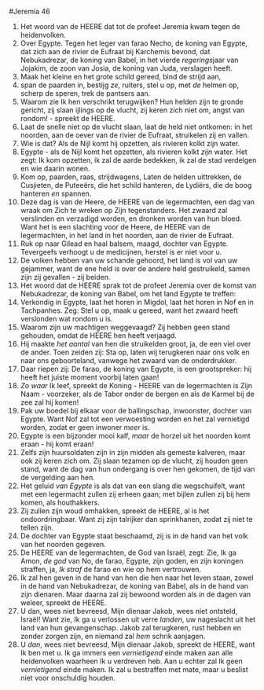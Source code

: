 #Jeremia 46
1. Het woord van de HEERE dat tot de profeet Jeremia kwam tegen de heidenvolken.
2. Over Egypte. Tegen het leger van farao Necho, de koning van Egypte, dat zich aan de rivier de Eufraat bij Karchemis bevond, dat Nebukadrezar, de koning van Babel, in het vierde *regerings*jaar van Jojakim, de zoon van Josia, de koning van Juda, verslagen heeft. 
3. Maak het kleine en het grote schild gereed, bind de strijd aan, 
4. span de paarden in, bestijg *ze*, ruiters, stel u op, met *de* helmen op, scherp de speren, trek de pantsers aan. 
5. Waarom zie Ik hen verschrikt terugwijken? Hun helden zijn te gronde gericht, zij slaan ijlings op de vlucht, zij keren zich niet om, angst van rondom! - spreekt de HEERE. 
6. Laat de snelle niet op de vlucht slaan, laat de held niet ontkomen: in het noorden, aan de oever van de rivier de Eufraat, struikelen zij en vallen. 
7. Wie is dat? Als de Nijl komt hij opzetten, als rivieren kolkt zijn water. 
8. Egypte - als de Nijl komt het opzetten, als rivieren kolkt *zijn* water. Het zegt: Ik kom opzetten, ik zal de aarde bedekken, ik zal de stad verdelgen en wie daarin wonen. 
9. Kom op, paarden, raas, strijdwagens, Laten de helden uittrekken, de Cusjieten, de Puteeërs, die het schild hanteren, de Lydiërs, die de boog hanteren *en* spannen. 
10. Deze dag is van de Heere, de HEERE van de legermachten, een dag van wraak om Zich te wreken op Zijn tegenstanders. Het zwaard zal verslinden en verzadigd worden, en dronken worden van hun bloed. Want het is een slachting voor de Heere, de HEERE van de legermachten, in het land in het noorden, aan de rivier de Eufraat. 
11. Ruk op naar Gilead en haal balsem, maagd, dochter van Egypte. Tevergeefs verhoogt u de medicijnen, herstel is er niet voor u. 
12. De volken hebben van uw schande gehoord, het land is vol van uw gejammer, want de ene held is over de andere held gestruikeld, samen zijn zij gevallen - zij beiden.
13. Het woord dat de HEERE sprak tot de profeet Jeremia over de komst van Nebukadrezar, de koning van Babel, om het land Egypte te treffen: 
14. Verkondig in Egypte, laat het horen in Migdol, laat het horen in Nof en in Tachpanhes. Zeg: Stel u op, maak u gereed, want het zwaard heeft verslonden wat rondom u is. 
15. Waarom zijn uw machtigen weggevaagd? Zij hebben geen stand gehouden, omdat de HEERE hen heeft verjaagd. 
16. Hij maakte *het aantal* van hen die struikelden groot, ja, de een viel over de ander. Toen zeiden zij: Sta op, laten wij terugkeren naar ons volk en naar ons geboorteland, vanwege het zwaard van de onderdrukker. 
17. Daar riepen zij: De farao, de koning van Egypte, is een grootspreker: hij heeft het juiste moment voorbij laten gaan! 
18. *Zo waar* Ik leef, spreekt de Koning - HEERE van de legermachten is Zijn Naam - voorzeker, als de Tabor onder de bergen en als de Karmel bij de zee zal hij komen! 
19. Pak uw boedel bij elkaar voor de ballingschap, inwoonster, dochter van Egypte. Want Nof zal tot een verwoesting worden en het zal vernietigd worden, zodat er geen inwoner *meer* is. 
20. Egypte is een bijzonder mooi kalf, *maar* de horzel uit het noorden komt eraan - hij komt eraan! 
21. Zelfs zijn huursoldaten zijn in zijn midden als gemeste kalveren, maar ook zij keren zich om. Zij slaan tezamen op de vlucht, zij houden geen stand, want de dag van hun ondergang is over hen gekomen, de tijd van de vergelding aan hen. 
22. Het geluid *van Egypte* is als dat van een slang die wegschuifelt, want met een legermacht zullen zij erheen gaan; met bijlen zullen zij bij hem komen, als houthakkers. 
23. Zij zullen zijn woud omhakken, spreekt de HEERE, al is het ondoordringbaar. Want zij zijn talrijker dan sprinkhanen, zodat zij niet te tellen zijn. 
24. De dochter van Egypte staat beschaamd, zij is in de hand van het volk van het noorden gegeven.
25. De HEERE van de legermachten, de God van Israël, zegt: Zie, Ik ga Amon, *de god* van No, de farao, Egypte, zijn goden, en zijn koningen straffen, ja, *Ik straf* de farao en wie op hem vertrouwen.
26. Ik zal hen geven in de hand van hen die hen naar het leven staan, zowel in de hand van Nebukadrezar, de koning van Babel, als in de hand van zijn dienaren. Maar daarna zal zij bewoond worden als *in* de dagen van weleer, spreekt de HEERE. 
27. U dan, wees niet bevreesd, Mijn dienaar Jakob, wees niet ontsteld, Israël! Want zie, Ik ga u verlossen uit verre *landen*, uw nageslacht uit het land van hun gevangenschap. Jakob zal terugkeren, rust hebben en zonder zorgen zijn, en niemand zal *hem* schrik aanjagen. 
28. U *dan*, wees niet bevreesd, Mijn dienaar Jakob, spreekt de HEERE, want Ik ben met u. Ik ga immers een *vernietigend* einde maken aan alle heidenvolken waarheen Ik u verdreven heb. Aan u echter zal Ik geen *vernietigend* einde maken. Ik zal u bestraffen met mate, maar u beslist niet voor onschuldig houden.
